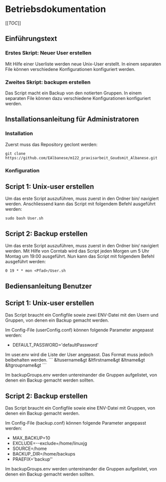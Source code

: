 # Betriebsdokumentation
[[_TOC_]]
## Einführungstext 

### Erstes Skript: Neuer User erstellen
Mit Hilfe einer Userliste werden neue Unix-User erstellt. In einem separaten File können verschiedene Konfigurationen konfiguriert werden.

### Zweites Skript: backupm erstellen
Das Script macht ein Backup von den notierten Gruppen. In einem separaten File können dazu verschiedene Konfigurationen konfiguriert werden.

## Installationsanleitung für Administratoren

### Installation

Zuerst muss das Repository geclont werden: <br>
```
git clone https://github.com/EAlbanese/m122_praxisarbeit_Goudsmit_Albanese.git
```

### Konfiguration

## Script 1: Unix-user erstellen
Um das erste Script auszuführen, muss zuerst in den Ordner bin/ navigiert werden. 
Anschliessend kann das Script mit folgendem Befehl ausgeführt werden: <br>
```
sudo bash User.sh
```

## Script 2: Backup erstellen
Um das erste Script auszuführen, muss zuerst in den Ordner bin/ navigiert werden. 
Mit Hilfe von Corntab wird das Script jeden Morgen um 5 Uhr Montag um 19:00 ausgeführt. Nun kann das Script mit folgendem Befehl ausgeführt werden: <br>
```
0 19 * * mon <Pfad>/User.sh
```

## Bediensanleitung Benutzer

## Script 1: Unix-user erstellen
Das Script braucht ein Configfile sowie zwei ENV-Datei mit den Usern und Gruppen, von denen ein Backup gemacht werden.

Im Config-File (userConfig.conf) können folgende Parameter angepasst werden: <br>

- DEFAULT_PASSWORD='defaultPassword'

Im user.env wird die Liste der User angepasst. Das Format muss jedoch beibehalten werden.
´´´
&ltusername&gt &ltfirstname&gt &ltname&gt &ltgroupname&gt
´´´

Im backupGroups.env werden untereinander die Gruppen aufgelistet, von denen ein Backup gemacht werden sollten.

## Script 2: Backup erstellen
Das Script braucht ein Configfile sowie eine ENV-Datei mit Gruppen, von denen ein Backup gemacht werden.

Im Config-File (backup.conf) können folgende Parameter angepasst werden: <br>

- MAX_BACKUP=10
- EXCLUDE=--exclude=/home/linuxjg
- SOURCE=/home
- BACKUP_DIR=/home/backups
- PRAEFIX='backup''

Im backupGroups.env werden untereinander die Gruppen aufgelistet, von denen ein Backup gemacht werden sollten.
